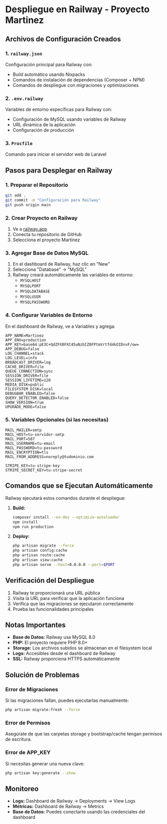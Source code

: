 # Despliegue en Railway - Proyecto Martinez

## Archivos de Configuración Creados

### 1. `railway.json`
Configuración principal para Railway con:
- Build automático usando Nixpacks
- Comandos de instalación de dependencias (Composer + NPM)
- Comandos de despliegue con migraciones y optimizaciones

### 2. `.env.railway`
Variables de entorno específicas para Railway con:
- Configuración de MySQL usando variables de Railway
- URL dinámica de la aplicación
- Configuración de producción

### 3. `Procfile`
Comando para iniciar el servidor web de Laravel

## Pasos para Desplegar en Railway

### 1. Preparar el Repositorio
```bash
git add .
git commit -m "Configuración para Railway"
git push origin main
```

### 2. Crear Proyecto en Railway
1. Ve a [railway.app](https://railway.app)
2. Conecta tu repositorio de GitHub
3. Selecciona el proyecto Martinez

### 3. Agregar Base de Datos MySQL
1. En el dashboard de Railway, haz clic en "New"
2. Selecciona "Database" → "MySQL"
3. Railway creará automáticamente las variables de entorno:
   - `MYSQLHOST`
   - `MYSQLPORT`
   - `MYSQLDATABASE`
   - `MYSQLUSER`
   - `MYSQLPASSWORD`

### 4. Configurar Variables de Entorno
En el dashboard de Railway, ve a Variables y agrega:

```
APP_NAME=Martinez
APP_ENV=production
APP_KEY=base64:pE3C+QdZFX0FXC45uNzbIZ8FPtmVrtfd4kOIDnvF/ow=
APP_DEBUG=false
LOG_CHANNEL=stack
LOG_LEVEL=info
BROADCAST_DRIVER=log
CACHE_DRIVER=file
QUEUE_CONNECTION=sync
SESSION_DRIVER=file
SESSION_LIFETIME=120
MEDIA_DISK=public
FILESYSTEM_DISK=local
DEBUGBAR_ENABLED=false
QUERY_DETECTOR_ENABLED=false
SHOW_VERSION=true
UPGRADE_MODE=false
```

### 5. Variables Opcionales (si las necesitas)
```
MAIL_MAILER=smtp
MAIL_HOST=tu-servidor-smtp
MAIL_PORT=587
MAIL_USERNAME=tu-email
MAIL_PASSWORD=tu-password
MAIL_ENCRYPTION=tls
MAIL_FROM_ADDRESS=noreply@tudominio.com

STRIPE_KEY=tu-stripe-key
STRIPE_SECRET_KEY=tu-stripe-secret
```

## Comandos que se Ejecutan Automáticamente

Railway ejecutará estos comandos durante el despliegue:

1. **Build:**
   ```bash
   composer install --no-dev --optimize-autoloader
   npm install
   npm run production
   ```

2. **Deploy:**
   ```bash
   php artisan migrate --force
   php artisan config:cache
   php artisan route:cache
   php artisan view:cache
   php artisan serve --host=0.0.0.0 --port=$PORT
   ```

## Verificación del Despliegue

1. Railway te proporcionará una URL pública
2. Visita la URL para verificar que la aplicación funciona
3. Verifica que las migraciones se ejecutaron correctamente
4. Prueba las funcionalidades principales

## Notas Importantes

- **Base de Datos:** Railway usa MySQL 8.0
- **PHP:** El proyecto requiere PHP 8.0+
- **Storage:** Los archivos subidos se almacenan en el filesystem local
- **Logs:** Accesibles desde el dashboard de Railway
- **SSL:** Railway proporciona HTTPS automáticamente

## Solución de Problemas

### Error de Migraciones
Si las migraciones fallan, puedes ejecutarlas manualmente:
```bash
php artisan migrate:fresh --force
```

### Error de Permisos
Asegúrate de que las carpetas storage y bootstrap/cache tengan permisos de escritura.

### Error de APP_KEY
Si necesitas generar una nueva clave:
```bash
php artisan key:generate --show
```

## Monitoreo

- **Logs:** Dashboard de Railway → Deployments → View Logs
- **Métricas:** Dashboard de Railway → Metrics
- **Base de Datos:** Puedes conectarte usando las credenciales del dashboard
